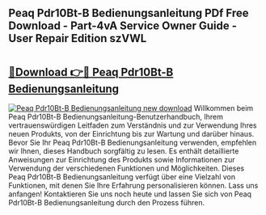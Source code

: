 ## Peaq Pdr10Bt-B Bedienungsanleitung PDf Free Download - Part-4vA Service Owner Guide - User Repair Edition szVWL

# <h2><a href="http://df1oo3.blite.top/?on=Peaq+Pdr10Bt-B+Bedienungsanleitung">🔗Download 👉🔴 Peaq Pdr10Bt-B Bedienungsanleitung</a></h2>

[![Peaq Pdr10Bt-B Bedienungsanleitung new download](https://i.imgur.com/lujVjoI.png)](http://df1oo3.blite.top/?on=Peaq+Pdr10Bt-B+Bedienungsanleitung)
Willkommen beim Peaq Pdr10Bt-B Bedienungsanleitung-Benutzerhandbuch, Ihrem vertrauenswürdigen Leitfaden zum Verständnis und zur Verwendung Ihres neuen Produkts, von der Einrichtung bis zur Wartung und darüber hinaus. Bevor Sie Ihr Peaq Pdr10Bt-B Bedienungsanleitung verwenden, empfehlen wir Ihnen, dieses Handbuch sorgfältig zu lesen. Es enthält detaillierte Anweisungen zur Einrichtung des Produkts sowie Informationen zur Verwendung der verschiedenen Funktionen und Möglichkeiten. Dieses Peaq Pdr10Bt-B Bedienungsanleitung verfügt über eine Vielzahl von Funktionen, mit denen Sie Ihre Erfahrung personalisieren können. Lass uns anfangen! Kontaktieren Sie uns noch heute und lassen Sie sich von Peaq Pdr10Bt-B Bedienungsanleitung durch den Prozess führen.
